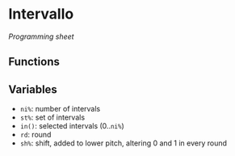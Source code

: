 # Intervallo

*Programming sheet*

## Functions

## Variables

- `ni%`: number of intervals
- `st%`: set of intervals
- `in()`: selected intervals (0..`ni%`)
- `rd`: round
- `sh%`: shift, added to lower pitch,
  altering 0 and 1 in every round